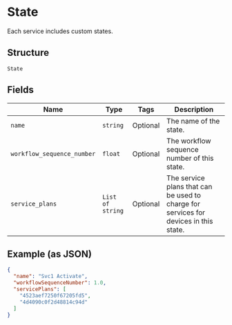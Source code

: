 
# State

Each service includes custom states.

## Structure

`State`

## Fields

| Name | Type | Tags | Description |
|  --- | --- | --- | --- |
| `name` | `string` | Optional | The name of the state. |
| `workflow_sequence_number` | `float` | Optional | The workflow sequence number of this state. |
| `service_plans` | `List of string` | Optional | The service plans that can be used to charge for services for devices in this state. |

## Example (as JSON)

```json
{
  "name": "Svc1 Activate",
  "workflowSequenceNumber": 1.0,
  "servicePlans": [
    "4523aef7250f67205fd5",
    "4d4090c0f2d48814c94d"
  ]
}
```

